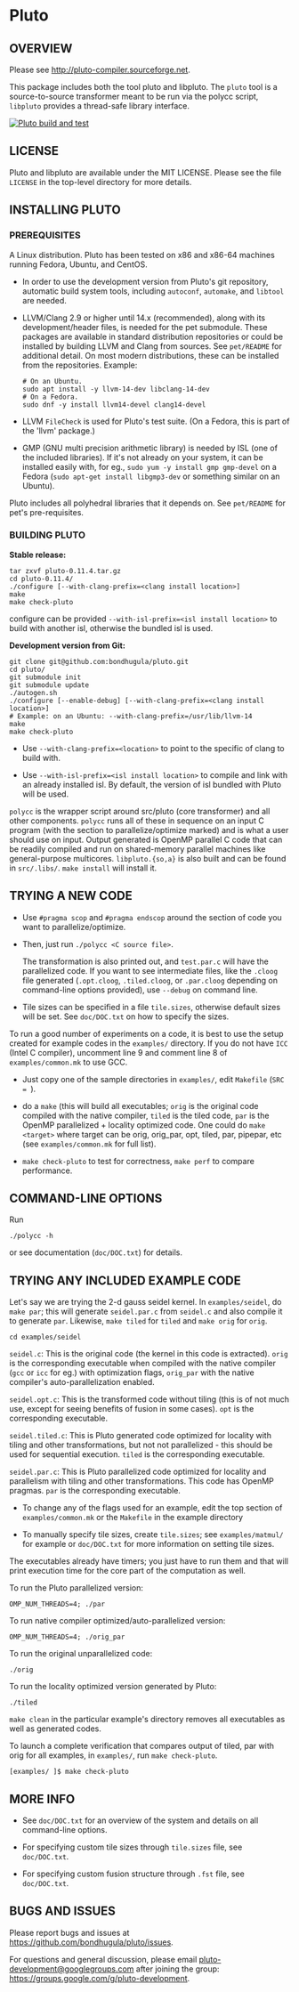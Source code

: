 # Pluto

## OVERVIEW

Please see http://pluto-compiler.sourceforge.net.

This package includes both the tool pluto and libpluto. The `pluto` tool is a source-to-source transformer meant to be run via the polycc script, `libpluto` provides a thread-safe library interface.

[![Pluto build and test](https://github.com/bondhugula/pluto/actions/workflows/build_and_test.yml/badge.svg)](https://github.com/bondhugula/pluto/actions/workflows/build_and_test.yml)

## LICENSE

Pluto and libpluto are available under the MIT LICENSE. Please see the file
`LICENSE` in the top-level directory for more details.

## INSTALLING PLUTO

### PREREQUISITES

A Linux distribution. Pluto has been tested on x86 and x86-64 machines running
Fedora, Ubuntu, and CentOS.

- In order to use the development version from Pluto's git repository, automatic build system tools, including `autoconf`, `automake`, and `libtool` are needed.

- LLVM/Clang 2.9 or higher until 14.x (recommended), along with its
  development/header files, is needed for the pet submodule. These packages are
  available in standard distribution repositories or could be installed by
  building LLVM and Clang from sources. See `pet/README` for additional detail.
  On most modern distributions, these can be installed from the repositories.
  Example:

  ```shell
  # On an Ubuntu.
  sudo apt install -y llvm-14-dev libclang-14-dev
  # On a Fedora.
  sudo dnf -y install llvm14-devel clang14-devel
  ```

- LLVM `FileCheck` is used for Pluto's test suite. (On a Fedora, this is part of
  the 'llvm' package.)

- GMP (GNU multi precision arithmetic library) is needed by ISL (one of the
  included libraries).  If it's not already on your system, it can be installed
  easily with, for eg., `sudo yum -y install gmp gmp-devel` on a Fedora (`sudo
  apt-get install libgmp3-dev` or something similar on an Ubuntu).

Pluto includes all polyhedral libraries that it depends on. See `pet/README` for pet's pre-requisites.

### BUILDING PLUTO

**Stable release:**

```
tar zxvf pluto-0.11.4.tar.gz
cd pluto-0.11.4/
./configure [--with-clang-prefix=<clang install location>]
make
make check-pluto
```
configure can be provided `--with-isl-prefix=<isl install location>` to build with another isl, otherwise the bundled isl is used.

**Development version from Git:**

```
git clone git@github.com:bondhugula/pluto.git
cd pluto/
git submodule init
git submodule update
./autogen.sh
./configure [--enable-debug] [--with-clang-prefix=<clang install location>]
# Example: on an Ubuntu: --with-clang-prefix=/usr/lib/llvm-14
make
make check-pluto
```

* Use `--with-clang-prefix=<location>` to point to the specific of clang to build with.

* Use `--with-isl-prefix=<isl install location>` to compile and link with an already installed isl. By default, the version of isl bundled with Pluto will be used.

`polycc` is the wrapper script around src/pluto (core transformer) and all other components. `polycc` runs all of these in sequence on an input C program (with the section to parallelize/optimize marked) and is what a user should use on input. Output generated is OpenMP parallel C code that can be readily compiled and run on shared-memory parallel machines like general-purpose multicores. `libpluto.{so,a}` is also built and can be found in `src/.libs/`. `make install` will install it.

## TRYING A NEW CODE

- Use `#pragma scop` and `#pragma endscop` around the section of code
  you want to parallelize/optimize.

- Then, just run `./polycc <C source file>`.

  The transformation is also printed out, and `test.par.c` will have the
  parallelized code. If you want to see intermediate files, like the
  `.cloog` file generated (`.opt.cloog`, `.tiled.cloog`, or `.par.cloog`
  depending on command-line options provided), use `--debug` on command
  line.

- Tile sizes can be specified in a file `tile.sizes`, otherwise default
  sizes will be set. See `doc/DOC.txt` on how to specify the sizes.

To run a good number of experiments on a code, it is best to use the setup
created for example codes in the `examples/` directory.  If you do not have
`ICC` (Intel C compiler), uncomment line 9 and comment line
8 of `examples/common.mk` to use GCC.

- Just copy one of the sample directories in `examples/`, edit `Makefile` (`SRC = `).

- do a `make` (this will build all executables; `orig` is the original code compiled with the native compiler, `tiled` is the tiled code, `par` is the OpenMP parallelized + locality optimized code. One could do `make <target>` where target can be orig, orig_par, opt, tiled, par, pipepar, etc (see `examples/common.mk` for full list).

- `make check-pluto` to test for correctness, `make perf` to compare performance.

## COMMAND-LINE OPTIONS

Run

```
./polycc -h
```

or see documentation (`doc/DOC.txt`) for details.


## TRYING ANY INCLUDED EXAMPLE CODE

Let's say we are trying the 2-d gauss seidel kernel. In `examples/seidel`, do `make par`; this will generate `seidel.par.c` from `seidel.c` and also compile it to generate `par`.  Likewise, `make tiled` for `tiled` and `make orig` for `orig`.

```
cd examples/seidel
```

`seidel.c`: This is the original code (the kernel in this code is extracted). `orig` is the corresponding executable when compiled with the native compiler (`gcc` or `icc` for eg.) with optimization flags, `orig_par` with the native compiler's auto-parallelization enabled.

`seidel.opt.c`: This is the transformed code without tiling (this is of not much use, except for seeing benefits of fusion in some cases). `opt` is the corresponding executable.

`seidel.tiled.c`: This is Pluto generated code optimized for locality with tiling and other transformations, but not not parallelized - this should be used for sequential execution. `tiled` is the corresponding executable.

`seidel.par.c`: This is Pluto parallelized code optimized for locality and parallelism  with tiling and other transformations. This code has OpenMP pragmas. `par` is the corresponding executable.

- To change any of the flags used for an example, edit the top section of `examples/common.mk` or the `Makefile` in the example directory

- To manually specify tile sizes, create `tile.sizes`; see `examples/matmul/` for example or `doc/DOC.txt` for more information on setting tile sizes.

The executables already have timers; you just have to run them and that will
print execution time for the core part of the computation as well.

To run the Pluto parallelized version:

```
OMP_NUM_THREADS=4; ./par
```

To run native compiler optimized/auto-parallelized version:

```
OMP_NUM_THREADS=4; ./orig_par
```

To run the original unparallelized code:

```
./orig
```

To run the locality optimized version generated by Pluto:

```
./tiled
```

`make clean` in the particular example's directory removes all executables as well as generated codes.

To launch a complete verification that compares output of tiled, par with orig for all examples, in `examples/`, run `make check-pluto`.

```
[examples/ ]$ make check-pluto
```

## MORE INFO

* See `doc/DOC.txt` for an overview of the system and details on all command-line options.

* For specifying custom tile sizes through `tile.sizes` file, see `doc/DOC.txt`.

* For specifying custom fusion structure through `.fst` file, see `doc/DOC.txt`.

## BUGS AND ISSUES

Please report bugs and issues at https://github.com/bondhugula/pluto/issues.

For questions and general discussion, please email pluto-development@googlegroups.com after joining the group: https://groups.google.com/g/pluto-development.
